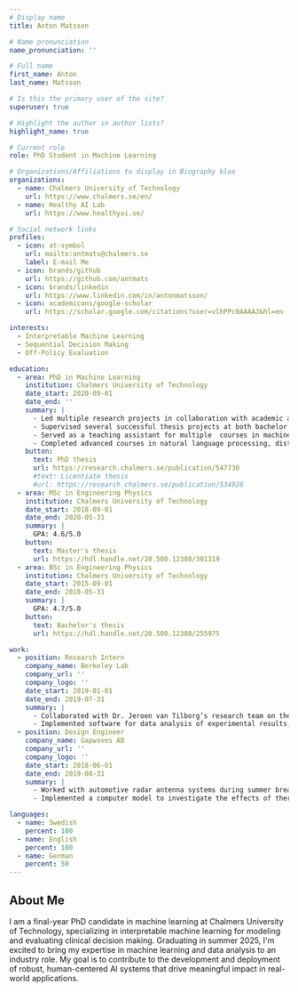 ```yaml
---
# Display name
title: Anton Matsson

# Name pronunciation
name_pronunciation: ''

# Full name
first_name: Anton
last_name: Matsson

# Is this the primary user of the site?
superuser: true

# Highlight the author in author lists?
highlight_name: true

# Current role
role: PhD Student in Machine Learning

# Organizations/Affiliations to display in Biography blox
organizations:
  - name: Chalmers University of Technology
    url: https://www.chalmers.se/en/
  - name: Healthy AI Lab
    url: https://www.healthyai.se/

# Social network links
profiles:
  - icon: at-symbol
    url: mailto:antmats@chalmers.se
    label: E-mail Me
  - icon: brands/github
    url: https://github.com/antmats
  - icon: brands/linkedin
    url: https://www.linkedin.com/in/antonmatsson/
  - icon: academicons/google-scholar
    url: https://scholar.google.com/citations?user=vlhPPc0AAAAJ&hl=en

interests:
  - Interpretable Machine Learning
  - Sequential Decision Making
  - Off-Policy Evaluation

education:
  - area: PhD in Machine Learning
    institution: Chalmers University of Technology
    date_start: 2020-09-01
    date_end: ''
    summary: |
      - Led multiple research projects in collaboration with academic and industry partners, resulting in four peer-reviewed publications in prominent conference proceedings and journals.
      - Supervised several successful thesis projects at both bachelor’s and master’s levels, covering academic research and industry collaborations.
      - Served as a teaching assistant for multiple  courses in machine learning, mathematical modeling, and data science.
      - Completed advanced courses in natural language processing, distributed machine learning, deep generative models, reinforcement learning, and causal inference, building a strong foundation in state-of-the-art AI/ML.
    button:
      text: PhD thesis
      url: https://research.chalmers.se/publication/547730
      #text: Licentiate thesis
      #url: https://research.chalmers.se/publication/534928
  - area: MSc in Engineering Physics
    institution: Chalmers University of Technology
    date_start: 2018-09-01
    date_end: 2020-05-31
    summary: |
      GPA: 4.6/5.0
    button:
      text: Master's thesis
      url: https://hdl.handle.net/20.500.12380/301319
  - area: BSc in Engineering Physics
    institution: Chalmers University of Technology
    date_start: 2015-09-01
    date_end: 2018-05-31
    summary: |
      GPA: 4.7/5.0
    button:
      text: Bachelor's thesis
      url: https://hdl.handle.net/20.500.12380/255975

work:
  - position: Research Intern
    company_name: Berkeley Lab
    company_url: ''
    company_logo: ''
    date_start: 2019-01-01
    date_end: 2019-07-31
    summary: |
      - Collaborated with Dr. Jeroen van Tilborg’s research team on the development of a laser-driven free-electron laser during a six-month internship.
      - Implemented software for data analysis of experimental results, developed device drivers for experimental systems, and conducted simulations to investigate the use of coherent undulator radiation for electron bunch length diagnostics.
  - position: Design Engineer
    company_name: Gapwaves AB
    company_url: ''
    company_logo: ''
    date_start: 2018-06-01
    date_end: 2019-08-31
    summary: |
      - Worked with automotive radar antenna systems during summer breaks and part-time throughout the fall 2018 semester.
      - Implemented a computer model to investigate the effects of thermal expansion on automotive antennas, maintained software to control the antenna measurement procedure, and automated the reporting of measurement results.

languages:
  - name: Swedish
    percent: 100
  - name: English
    percent: 100
  - name: German
    percent: 50
---
```


## About Me

I am a final-year PhD candidate in machine learning at Chalmers University of Technology, specializing in interpretable machine learning for modeling and evaluating clinical decision making. Graduating in summer 2025, I'm excited to bring my expertise in machine learning and data analysis to an industry role. My goal is to contribute to the development and deployment of robust, human-centered AI systems that drive meaningful impact in real-world applications.
